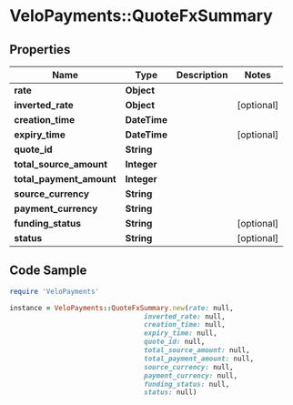 # VeloPayments::QuoteFxSummary

## Properties

Name | Type | Description | Notes
------------ | ------------- | ------------- | -------------
**rate** | **Object** |  | 
**inverted_rate** | **Object** |  | [optional] 
**creation_time** | **DateTime** |  | 
**expiry_time** | **DateTime** |  | [optional] 
**quote_id** | **String** |  | 
**total_source_amount** | **Integer** |  | 
**total_payment_amount** | **Integer** |  | 
**source_currency** | **String** |  | 
**payment_currency** | **String** |  | 
**funding_status** | **String** |  | [optional] 
**status** | **String** |  | [optional] 

## Code Sample

```ruby
require 'VeloPayments'

instance = VeloPayments::QuoteFxSummary.new(rate: null,
                                 inverted_rate: null,
                                 creation_time: null,
                                 expiry_time: null,
                                 quote_id: null,
                                 total_source_amount: null,
                                 total_payment_amount: null,
                                 source_currency: null,
                                 payment_currency: null,
                                 funding_status: null,
                                 status: null)
```


